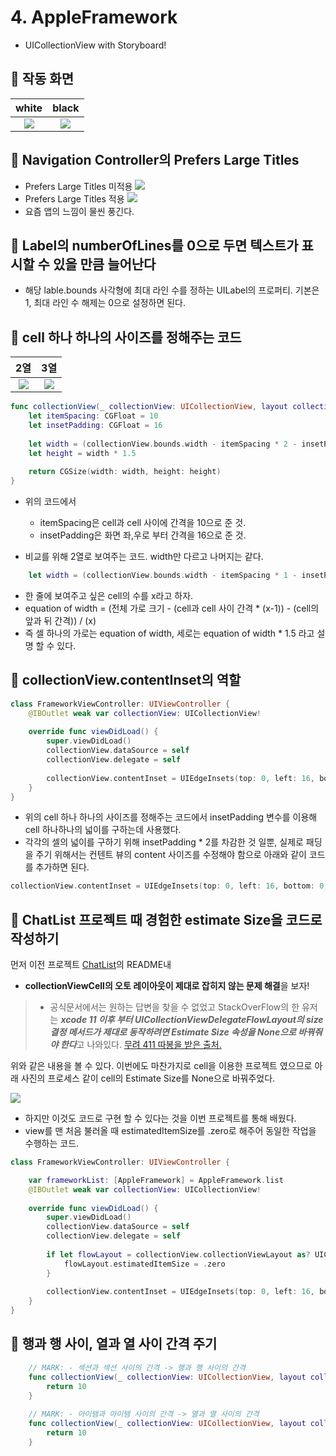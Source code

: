 # 4. AppleFramework

- UICollectionView with Storyboard!


## 🍎 작동 화면
|                white                 |                black                 |
|:------------------------------------:|:------------------------------------:|
| ![](https://i.imgur.com/IWfXPva.gif) | ![](https://i.imgur.com/5vvefss.gif) |

## 🍎 Navigation Controller의 Prefers Large Titles

- Prefers Large Titles 미적용
![](https://i.imgur.com/7TsyyWF.png)
- Prefers Large Titles 적용 
![](https://i.imgur.com/Mu9lUlK.png)
- 요즘 앱의 느낌이 물씬 풍긴다.

## 🍎 Label의 numberOfLines를 0으로 두면 텍스트가 표시할 수 있을 만큼 늘어난다

- 해당 lable.bounds 사각형에 최대 라인 수를 정하는 UILabel의 프로퍼티. 기본은 1, 최대 라인 수 해제는 0으로 설정하면 된다.

## 🍎 cell 하나 하나의 사이즈를 정해주는 코드

|                 2열                  |                 3열                  |
|:------------------------------------:|:------------------------------------:|
| ![](https://i.imgur.com/yCXg5Nm.png) | ![](https://i.imgur.com/sOOymsI.png) |

```swift
func collectionView(_ collectionView: UICollectionView, layout collectionViewLayout: UICollectionViewLayout, sizeForItemAt indexPath: IndexPath) -> CGSize {
    let itemSpacing: CGFloat = 10
    let insetPadding: CGFloat = 16    
    
    let width = (collectionView.bounds.width - itemSpacing * 2 - insetPadding * 2) / 3
    let height = width * 1.5
    
    return CGSize(width: width, height: height)
}
```

- 위의 코드에서 
    - itemSpacing은 cell과 cell 사이에 간격을 10으로 준 것.
    - insetPadding은 화면 좌,우로 부터 간격을 16으로 준 것.

- 비교를 위해 2열로 보여주는 코드. width만 다르고 나머지는 같다.

```swift        
    let width = (collectionView.bounds.width - itemSpacing * 1 - insetPadding * 2) / 2
```
- 한 줄에 보여주고 싶은 cell의 수를 x라고 하자.
- equation of width = (전체 가로 크기 - (cell과 cell 사이 간격 * (x-1)) - (cell의 앞과 뒤 간격)) / (x)
- 즉 셀 하나의 가로는 equation of width, 세로는 equation of width * 1.5 라고 설명 할 수 있다.




## 🍎 collectionView.contentInset의 역할
 
```swift
class FrameworkViewController: UIViewController {
    @IBOutlet weak var collectionView: UICollectionView!
    
    override func viewDidLoad() {
        super.viewDidLoad()
        collectionView.dataSource = self
        collectionView.delegate = self
        
        collectionView.contentInset = UIEdgeInsets(top: 0, left: 16, bottom: 0, right: 16)
    }
}
```
- 위의 cell 하나 하나의 사이즈를 정해주는 코드에서 insetPadding 변수를 이용해 cell 하나하나의 넓이를 구하는데 사용했다.
- 각각의 셀의 넓이를 구하기 위해 insetPadding * 2를 차감한 것 일뿐, 실제로 패딩을 주기 위해서는  컨텐트 뷰의 content 사이즈를 수정해야 함으로 아래와 같이 코드를 추가하면 된다.

```swift
collectionView.contentInset = UIEdgeInsets(top: 0, left: 16, bottom: 0, right: 16)
```

## 🍎 ChatList 프로젝트 때 경험한 estimate Size을 코드로 작성하기

먼저 이전 프로젝트 [ChatList](https://github.com/KayAhn0126/ChatList)의 README내 
- **collectionViewCell의 오토 레이아웃이 제대로 잡히지 않는 문제 해결**을 보자!

> - 공식문서에서는 원하는 답변을 찾을 수 없었고 StackOverFlow의 한 유저는 ***xcode 11 이후 부터 UICollectionViewDelegateFlowLayout의 size 결정 메서드가 제대로 동작하려면 Estimate Size 속성을 None으로 바꿔줘야 한다***고 나와있다. [무려 411 따봉을 받은 출처.](https://stackoverflow.com/questions/38028013/how-to-set-uicollectionviewcell-width-and-height-programmatically)

위와 같은 내용을 볼 수 있다. 이번에도 마찬가지로 cell을 이용한 프로젝트 였으므로 아래 사진의 프로세스 같이 cell의 Estimate Size를 None으로 바꿔주었다.

![](https://i.imgur.com/nZFJABW.png)

- 하지만 이것도 코드로 구현 할 수 있다는 것을 이번 프로젝트를 통해 배웠다.
- view를 맨 처음 불러올 때 estimatedItemSize를 .zero로 해주어 동일한 작업을 수행하는 코드.
```swift
class FrameworkViewController: UIViewController {

    var frameworkList: [AppleFramework] = AppleFramework.list
    @IBOutlet weak var collectionView: UICollectionView!
    
    override func viewDidLoad() {
        super.viewDidLoad()
        collectionView.dataSource = self
        collectionView.delegate = self
        
        if let flowLayout = collectionView.collectionViewLayout as? UICollectionViewFlowLayout {
            flowLayout.estimatedItemSize = .zero
        }
        
        collectionView.contentInset = UIEdgeInsets(top: 0, left: 16, bottom: 0, right: 16)
    }
}
```

## 🍎 행과 행 사이, 열과 열 사이 간격 주기
```swift
    // MARK: - 섹션과 섹션 사이의 간격 -> 행과 행 사이의 간격
    func collectionView(_ collectionView: UICollectionView, layout collectionViewLayout: UICollectionViewLayout, minimumLineSpacingForSectionAt section: Int) -> CGFloat {
        return 10
    }
    
    // MARK: - 아이템과 아이템 사이의 간격 -> 열과 열 사이의 간격
    func collectionView(_ collectionView: UICollectionView, layout collectionViewLayout: UICollectionViewLayout, minimumInteritemSpacingForSectionAt section: Int) -> CGFloat {
        return 10
    }
```
